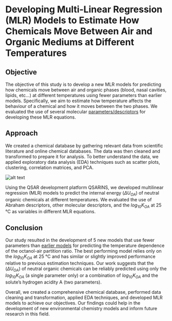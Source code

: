 # Developing Multi-Linear Regression (MLR) Models to Estimate How Chemicals Move Between Air and Organic Mediums at Different Temperatures  

## Objective 
The objective of this study is to develop a new MLR models for predicting how chemicals move between air and organic phases (blood, nasal cavities, lipids, etc...) at different temperatures using fewer parameters than earlier models. Specifically, we aim to estimate how temperature affects the behaviour of a chemical and how it moves between the two phases. We evaluated the use of several molecular [parameters/descriptors](https://www.sciencedirect.com/topics/medicine-and-dentistry/molecular-descriptor) for developing these MLR equations.

## Approach
We created a chemical database by gathering relevant data from scientific literature and online chemical databases. The data was then cleaned and transformed to prepare it for analysis. To better understand the data, we applied exploratory data analysis (EDA) techniques such as scatter plots, clustering, correlation matrices, and PCA.

![alt text](https://media.springernature.com/full/springer-static/image/art%3A10.1007%2Fs10953-022-01214-7/MediaObjects/10953_2022_1214_Fig1_HTML.png?as=webp)

Using the QSAR development platform QSARINS, we developed multilinear regression (MLR) models to predict the internal energy ($\Delta U_{OA}$) of neutral organic chemicals at different temperatures. We evaluated the use of Abraham descriptors, other molecular descriptors, and the $log_{10} K_{OA}$ at 25 °C as variables in different MLR equations.

## Conclusion 
Our study resulted in the development of 5 new models that use fewer parameters than [earlier models](https://www.sciencedirect.com/science/article/abs/pii/S0040603108000403?via%3Dihub) for predicting the temperature dependence of the octanol-air partition ratio. The best performing model relies only on the $log_{10} K_{OA}$ at 25 °C and has similar or slightly improved performance relative to previous estimation techniques. Our work suggests that the ($\Delta U_{OA}$) of neutral organic chemicals can be reliably predicted using only the $log_{10} K_{OA}$ (a single parameter only) or a combination of $log_{10} K_{OA}$ and the solute’s hydrogen acidity A (two parameters).

Overall, we created a comprehensive chemical database, performed data cleaning and transformation, applied EDA techniques, and developed MLR models to achieve our objectives. Our findings could help in the development of new environmental chemistry models and inform future research in this field.
